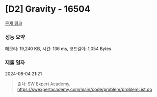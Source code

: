 # [D2] Gravity - 16504 

[문제 링크](https://swexpertacademy.com/main/code/problem/problemDetail.do?contestProbId=AYZOEkza5qMDFARc) 

### 성능 요약

메모리: 19,240 KB, 시간: 136 ms, 코드길이: 1,054 Bytes

### 제출 일자

2024-08-04 21:21



> 출처: SW Expert Academy, https://swexpertacademy.com/main/code/problem/problemList.do